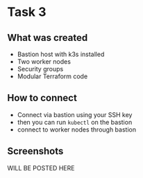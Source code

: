 # Task 3

## What was created

- Bastion host with k3s installed
- Two worker nodes
- Security groups
- Modular Terraform code

## How to connect

- Connect via bastion using your SSH key
- then you can run `kubectl` on the bastion
- connect to worker nodes through bastion

## Screenshots
WILL BE POSTED HERE


